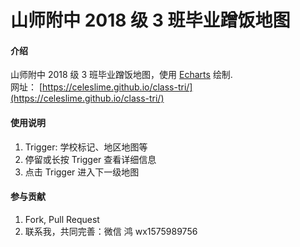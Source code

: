 # 山师附中 2018 级 3 班毕业蹭饭地图

#### 介绍
山师附中 2018 级 3 班毕业蹭饭地图，使用 [Echarts](https://echarts.apache.org) 绘制.   
网址： [https://celeslime.github.io/class-tri/](https://celeslime.github.io/class-tri/)

#### 使用说明

1. Trigger: 学校标记、地区地图等
2. 停留或长按 Trigger 查看详细信息
3. 点击 Trigger 进入下一级地图

#### 参与贡献

1.  Fork, Pull Request
2.  联系我，共同完善：微信 鸿 wx1575989756